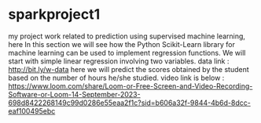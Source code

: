 # sparkproject1
my project work related to prediction using supervised machine learning, here In this section we will see how the Python Scikit-Learn library for machine learning can be used to implement regression functions. We will start with simple linear regression involving two variables.
data link : http://bit.ly/w-data
here we will predict the scores obtained by the student based on the number of hours he/she studied.
video link is below :
https://www.loom.com/share/Loom-or-Free-Screen-and-Video-Recording-Software-or-Loom-14-September-2023-698d8422268149c99d0286e55eaa2f1c?sid=b606a32f-9844-4b6d-8dcc-eaf100495ebc

